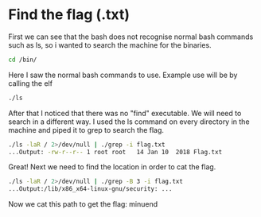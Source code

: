 # Find the flag (.txt)


First we can see that the bash does not recognise normal bash commands such as ls, so i wanted to
search the machine for the binaries.
```bash
cd /bin/
```

Here I saw the normal bash commands to use. 
Example use will be by calling the elf

```bash
./ls
```

After that I noticed that there was no "find" executable. We will need to search in a different way.
I used the ls command on every directory in the machine and piped it to grep to search the flag.

```bash
./ls -laR / 2>/dev/null | ./grep -i flag.txt
...Output: -rw-r--r-- 1 root root   14 Jan 10  2018 Flag.txt
```

Great! Next we need to find the location in order to cat the flag.

```bash
./ls -laR / 2>/dev/null | ./grep -B 3 -i flag.txt
...Output:/lib/x86_x64-linux-gnu/security: ...
```

Now we cat this path to get the flag: minuend

